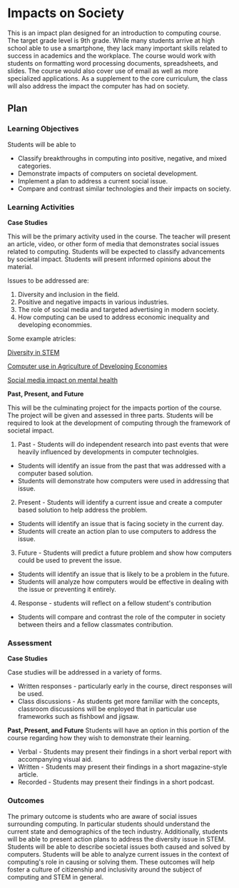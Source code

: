 # Impacts on Society


This is an impact plan designed for an introduction to computing course. The target grade level is 9th grade. 
While many students arrive at high school able to use a smartphone, they lack many important skills related to success in academics and the workplace. 
The course would work with students on formatting word processing documents, spreadsheets, and slides. 
The course would also cover use of email as well as more specialized applications. 
As a supplement to the core curriculum, the class will also address the impact the computer has had on society. 

## Plan

### Learning Objectives


Students will be able to
- Classify breakthroughs in computing into positive, negative, and mixed categories. 
- Demonstrate impacts of computers on societal development. 
- Implement a plan to address a current social issue. 
- Compare and contrast similar technologies and their impacts on society. 

### Learning Activities


**Case Studies**

This will be the primary activity used in the course. The teacher will present an article, video, or other form of media that demonstrates social issues related to computing. Students will be expected to classify advancements by societal impact. Students will present informed opinions about the material. 

Issues to be addressed are: 
1. Diversity and inclusion in the field. 
2. Positive and negative impacts in various industries. 
3. The role of social media and targeted advertising in modern society.
4. How computing can be used to address economic inequality and developing econommies.  

Some example atricles: 

[Diversity in STEM](https://caseagrant.ucsd.edu/news/diversity-stem-what-it-why-does-it-matter-and-how-do-we-increase-it#:~:text=According%20to%20the%20NSF%2C%20the,all%20children%20born%20are%20female.)

[Computer use in Agriculture of Developing Economies](https://justagriculture.in/files/newsletter/2022/january/5.%20Use%20of%20Computer%20in%20Agriculture.pdf)

[Social media impact on mental health](https://www.healthline.com/health/social-media-and-mental-health)

**Past, Present, and Future** 

This will be the culminating project for the impacts portion of the course. The project will be given and assessed in three parts. 
Students will be required to look at the development of computing through the framework of societal impact. 
1. Past - Students will do independent research into past events that were heavily influenced by developments in computer technolgies. 
- Students will identify an issue from the past that was addressed with a computer based solution. 
- Students will demonstrate how computers were used in addressing that issue. 
2. Present - Students will identify a current issue and create a computer based solution to help address the problem. 
- Students will identify an issue that is facing society in the current day. 
- Students will create an action plan to use computers to address the issue. 
3. Future - Students will predict a future problem and show how computers could be used to prevent the issue. 
- Students will identify an issue that is likely to be a problem in the future. 
- Students will analyze how computers would be effective in dealing with the issue or preventing it entirely. 
4. Response - students will reflect on a fellow student's contribution 
- Students will compare and contrast the role of the computer in society between theirs and a fellow classmates contribution. 

### Assessment


**Case Studies** 

Case studies will be addressed in a variety of forms. 
- Written responses - particularly early in the course, direct responses will be used. 
- Class discussions - As students get more familiar with the concepts, classroom discussions will be enployed that in particular use frameworks such as fishbowl and jigsaw. 

**Past, Present, and Future**
Students will have an option in this portion of the course regarding how they wish to demonstrate their learning. 
- Verbal - Students may present their findings in a short verbal report with accompanying visual aid. 
- Written - Students may present their findings in a short magazine-style article. 
- Recorded - Students may present their findings in a short podcast. 


### Outcomes


The primary outcome is students who are aware of social issues surrounding computing. 
In particular students should understand the current state and demographics of the tech industry. 
Additionally, students will be able to present action plans to address the diversity issue in STEM. 
Students will be able to describe societal issues both caused and solved by computers. 
Students will be able to analyze current issues in the context of computing's role in causing or solving them. 
These outcomes will help foster a culture of citizenship and inclusivity around the subject of computing and STEM in general. 
